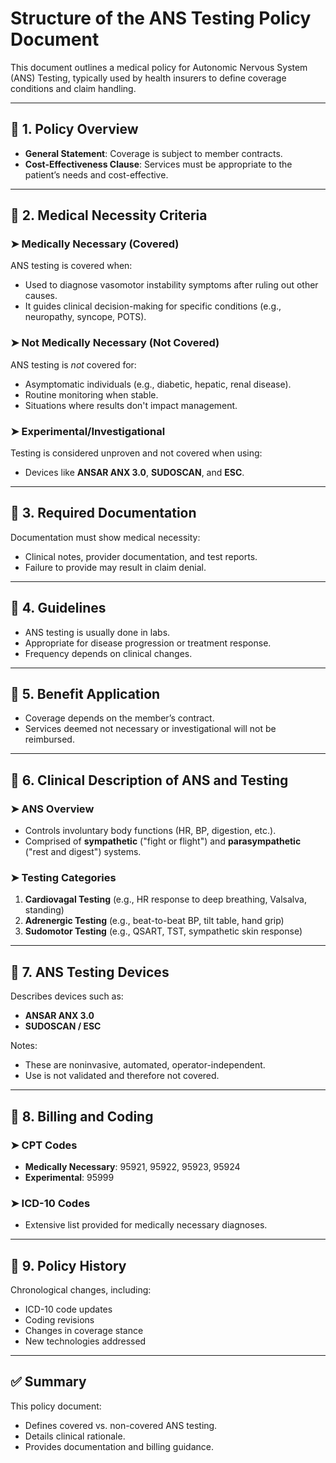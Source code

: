 # Structure of the ANS Testing Policy Document

This document outlines a medical policy for Autonomic Nervous System (ANS) Testing, typically used by health insurers to define coverage conditions and claim handling.

---

## 🔹 1. Policy Overview
- **General Statement**: Coverage is subject to member contracts.
- **Cost-Effectiveness Clause**: Services must be appropriate to the patient’s needs and cost-effective.

---

## 🔹 2. Medical Necessity Criteria

### ➤ Medically Necessary (Covered)
ANS testing is covered when:
- Used to diagnose vasomotor instability symptoms after ruling out other causes.
- It guides clinical decision-making for specific conditions (e.g., neuropathy, syncope, POTS).

### ➤ Not Medically Necessary (Not Covered)
ANS testing is *not* covered for:
- Asymptomatic individuals (e.g., diabetic, hepatic, renal disease).
- Routine monitoring when stable.
- Situations where results don't impact management.

### ➤ Experimental/Investigational
Testing is considered unproven and not covered when using:
- Devices like **ANSAR ANX 3.0**, **SUDOSCAN**, and **ESC**.

---

## 🔹 3. Required Documentation
Documentation must show medical necessity:
- Clinical notes, provider documentation, and test reports.
- Failure to provide may result in claim denial.

---

## 🔹 4. Guidelines
- ANS testing is usually done in labs.
- Appropriate for disease progression or treatment response.
- Frequency depends on clinical changes.

---

## 🔹 5. Benefit Application
- Coverage depends on the member’s contract.
- Services deemed not necessary or investigational will not be reimbursed.

---

## 🔹 6. Clinical Description of ANS and Testing

### ➤ ANS Overview
- Controls involuntary body functions (HR, BP, digestion, etc.).
- Comprised of **sympathetic** ("fight or flight") and **parasympathetic** ("rest and digest") systems.

### ➤ Testing Categories
1. **Cardiovagal Testing** (e.g., HR response to deep breathing, Valsalva, standing)
2. **Adrenergic Testing** (e.g., beat-to-beat BP, tilt table, hand grip)
3. **Sudomotor Testing** (e.g., QSART, TST, sympathetic skin response)

---

## 🔹 7. ANS Testing Devices
Describes devices such as:
- **ANSAR ANX 3.0**
- **SUDOSCAN / ESC**

Notes:
- These are noninvasive, automated, operator-independent.
- Use is not validated and therefore not covered.

---

## 🔹 8. Billing and Coding

### ➤ CPT Codes
- **Medically Necessary**: 95921, 95922, 95923, 95924
- **Experimental**: 95999

### ➤ ICD-10 Codes
- Extensive list provided for medically necessary diagnoses.

---

## 🔹 9. Policy History
Chronological changes, including:
- ICD-10 code updates
- Coding revisions
- Changes in coverage stance
- New technologies addressed

---

## ✅ Summary
This policy document:
- Defines covered vs. non-covered ANS testing.
- Details clinical rationale.
- Provides documentation and billing guidance.
